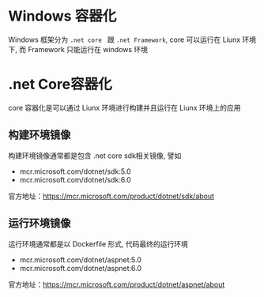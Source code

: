 # Windows 容器化

Windows 框架分为 `.net core ` 跟 `.net Framework`, core 可以运行在 Liunx 环境下, 而 Framework 只能运行在 windows 环境


# .net Core容器化

core 容器化是可以通过 Liunx 环境进行构建并且运行在 Liunx 环境上的应用

## 构建环境镜像

构建环境镜像通常都是包含 .net core sdk相关镜像, 譬如 

-  mcr.microsoft.com/dotnet/sdk:5.0
-  mcr.microsoft.com/dotnet/sdk:6.0

官方地址：https://mcr.microsoft.com/product/dotnet/sdk/about

## 运行环境镜像

运行环境通常都是以 Dockerfile 形式, 代码最终的运行环境

- mcr.microsoft.com/dotnet/aspnet:5.0
- mcr.microsoft.com/dotnet/aspnet:6.0

官方地址：https://mcr.microsoft.com/product/dotnet/aspnet/about

